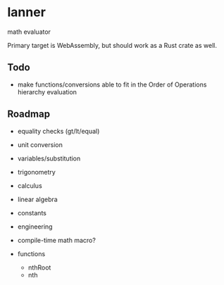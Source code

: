 # lanner

math evaluator

Primary target is WebAssembly, but should work as a Rust crate as well.

## Todo

+ make functions/conversions able to fit in the Order of Operations hierarchy evaluation

## Roadmap

+ equality checks (gt/lt/equal)
+ unit conversion
+ variables/substitution
+ trigonometry
+ calculus
+ linear algebra
+ constants
+ engineering
+ compile-time math macro?

+ functions
  + nthRoot
  + nth
